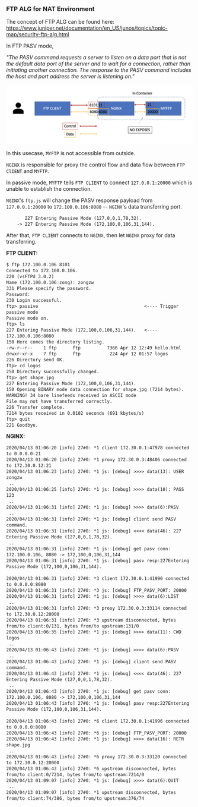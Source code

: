 ### FTP ALG for NAT Environment

The concept of FTP ALG can be found here: https://www.juniper.net/documentation/en_US/junos/topics/topic-map/security-ftp-alg.html

In FTP PASV mode,

*"The PASV command requests a server to listen on a data port that is not the default data port of the server and to wait for a connection, rather than initiating another connection. The response to the PASV command includes the host and port address the server is listening on."*

![image](./ftp-alg.png)

In this usecase, `MYFTP` is not accessible from outside. 

`NGINX` is responsible for proxy the control flow and data flow between `FTP ClIENT` and `MYFTP`.

In passive mode, `MYFTP` tells `FTP CLIENT` to connect `127.0.0.1:20000` which is unable to establish the connection. 

`NGINX`'s `ftp.js` will change the PASV response payload from `127.0.0.1:20000` to `172.100.0.106:8080` -- `NGINX`'s data transferring port.

```
       227 Entering Passive Mode (127,0,0,1,78,32). 
    -> 227 Entering Passive Mode (172,100,0,106,31,144).
``` 

After that, `FTP CLIENT` connects to `NGINX`, then let `NGINX` proxy for data transferring.

**FTP CLIENT:**

```
$ ftp 172.100.0.106 8101
Connected to 172.100.0.106.
220 (vsFTPd 3.0.2)
Name (172.100.0.106:zong): zongzw
331 Please specify the password.
Password:
230 Login successful.
ftp> passive                                        <---- Trigger passive mode
Passive mode on.
ftp> ls
227 Entering Passive Mode (172,100,0,106,31,144).   <---- 172.100.0.106:8080
150 Here comes the directory listing.
-rw-r--r--    1 ftp      ftp          7366 Apr 12 12:49 hello.html
drwxr-xr-x    7 ftp      ftp           224 Apr 12 01:57 logos
226 Directory send OK.
ftp> cd logos
250 Directory successfully changed.
ftp> get shape.jpg
227 Entering Passive Mode (172,100,0,106,31,144).
150 Opening BINARY mode data connection for shape.jpg (7214 bytes).
WARNING! 34 bare linefeeds received in ASCII mode
File may not have transferred correctly.
226 Transfer complete.
7214 bytes received in 0.0102 seconds (691 kbytes/s)
ftp> quit
221 Goodbye.
```

**NGINX:**

```
2020/04/13 01:06:20 [info] 27#0: *1 client 172.30.0.1:47978 connected to 0.0.0.0:21
2020/04/13 01:06:20 [info] 27#0: *1 proxy 172.30.0.3:48406 connected to 172.30.0.12:21
2020/04/13 01:06:23 [info] 27#0: *1 js: [debug] >>>> data(13): USER zongzw
 ..
2020/04/13 01:06:25 [info] 27#0: *1 js: [debug] >>>> data(10): PASS 123
 ..
2020/04/13 01:06:31 [info] 27#0: *1 js: [debug] >>>> data(6):PASV
 ..
2020/04/13 01:06:31 [info] 27#0: *1 js: [debug] client send PASV command.
2020/04/13 01:06:31 [info] 27#0: *1 js: [debug] <<<< data(46): 227 Entering Passive Mode (127,0,0,1,78,32).
 ..
2020/04/13 01:06:31 [info] 27#0: *1 js: [debug] get pasv conn: 172.100.0.106, 8080 -> 172,100,0,106,31,144
2020/04/13 01:06:31 [info] 27#0: *1 js: [debug] pasv resp:227Entering Passive Mode (172,100,0,106,31,144).

2020/04/13 01:06:31 [info] 27#0: *3 client 172.30.0.1:41990 connected to 0.0.0.0:8080
2020/04/13 01:06:31 [info] 27#0: *3 js: [debug] FTP_PASV_PORT: 20000
2020/04/13 01:06:31 [info] 27#0: *1 js: [debug] >>>> data(6):LIST
 ..
2020/04/13 01:06:31 [info] 27#0: *3 proxy 172.30.0.3:33114 connected to 172.30.0.12:20000
2020/04/13 01:06:31 [info] 27#0: *3 upstream disconnected, bytes from/to client:0/131, bytes from/to upstream:131/0
2020/04/13 01:06:35 [info] 27#0: *1 js: [debug] >>>> data(11): CWD logos
 ..
2020/04/13 01:06:43 [info] 27#0: *1 js: [debug] >>>> data(6):PASV
 ..
2020/04/13 01:06:43 [info] 27#0: *1 js: [debug] client send PASV command.
2020/04/13 01:06:43 [info] 27#0: *1 js: [debug] <<<< data(46): 227 Entering Passive Mode (127,0,0,1,78,32).
 ..
2020/04/13 01:06:43 [info] 27#0: *1 js: [debug] get pasv conn: 172.100.0.106, 8080 -> 172,100,0,106,31,144
2020/04/13 01:06:43 [info] 27#0: *1 js: [debug] pasv resp:227Entering Passive Mode (172,100,0,106,31,144).

2020/04/13 01:06:43 [info] 27#0: *6 client 172.30.0.1:41996 connected to 0.0.0.0:8080
2020/04/13 01:06:43 [info] 27#0: *6 js: [debug] FTP_PASV_PORT: 20000
2020/04/13 01:06:43 [info] 27#0: *1 js: [debug] >>>> data(16): RETR shape.jpg
 ..
2020/04/13 01:06:43 [info] 27#0: *6 proxy 172.30.0.3:33120 connected to 172.30.0.12:20000
2020/04/13 01:06:43 [info] 27#0: *6 upstream disconnected, bytes from/to client:0/7214, bytes from/to upstream:7214/0
2020/04/13 01:09:07 [info] 27#0: *1 js: [debug] >>>> data(6):QUIT
 ..
2020/04/13 01:09:07 [info] 27#0: *1 upstream disconnected, bytes from/to client:74/386, bytes from/to upstream:376/74
```

